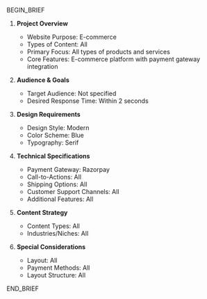 BEGIN_BRIEF

1. **Project Overview**
   - Website Purpose: E-commerce
   - Types of Content: All
   - Primary Focus: All types of products and services
   - Core Features: E-commerce platform with payment gateway integration

2. **Audience & Goals**
   - Target Audience: Not specified
   - Desired Response Time: Within 2 seconds

3. **Design Requirements**
   - Design Style: Modern
   - Color Scheme: Blue
   - Typography: Serif

4. **Technical Specifications**
   - Payment Gateway: Razorpay
   - Call-to-Actions: All
   - Shipping Options: All
   - Customer Support Channels: All
   - Additional Features: All

5. **Content Strategy**
   - Content Types: All
   - Industries/Niches: All

6. **Special Considerations**
   - Layout: All
   - Payment Methods: All
   - Layout Structure: All

END_BRIEF